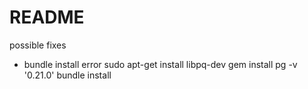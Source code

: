 # README

possible fixes

* bundle install error
sudo apt-get install libpq-dev
gem install pg -v '0.21.0'
bundle install
